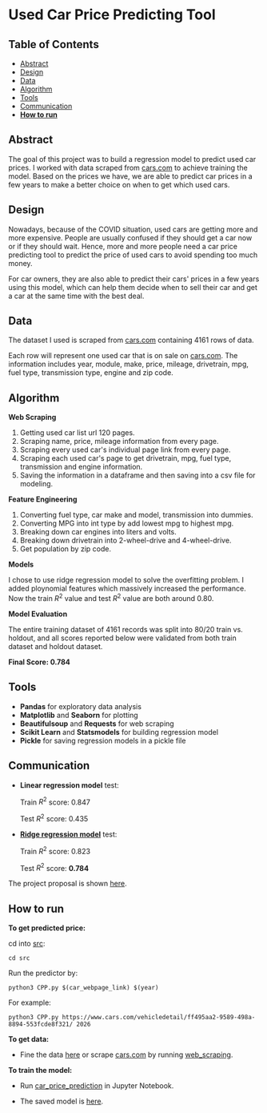 # Used Car Price Predicting Tool
## Table of Contents
- [Abstract](#link-part-1)
- [Design](#link-part-2)
- [Data](#link-part-3)
- [Algorithm](#link-part-4)
- [Tools](#link-part-5)
- [Communication](#link-part-6)
- [**How to run**](#link-part-7)

## <a name="link-part-1">Abstract</a>

The goal of this project was to build a regression model to predict used
car prices. I worked with data scraped from [cars.com](https://www.cars.com)
to achieve training the model. Based on the prices we have, we are able to
predict car prices in a few years to make a better choice on when to get which
used cars.

## <a name="link-part-2">Design</a>

Nowadays, because of the COVID situation, used cars are getting more and more expensive.
People are usually confused if they should get a car now or if they should wait. Hence,
more and more people need a car price predicting tool to predict the price of used cars
to avoid spending too much money.

For car owners, they are also able to predict their cars' prices in a few years using
this model, which can help them decide when to sell their car and get a car at the same
time with the best deal.

## <a name="link-part-3">Data</a>

The dataset I used is scraped from [cars.com](https://www.cars.com)
containing 4161 rows of data.

Each row will represent one used car that is on sale on [cars.com](https://www.cars.com).
The information includes year, module, make, price, mileage,
drivetrain, mpg, fuel type, transmission type, engine and zip code. 

## <a name="link-part-4">Algorithm</a>

**Web Scraping**

1. Getting used car list url 120 pages.
3. Scraping name, price, mileage information from every page.
4. Scraping every used car's individual page link from every page.
5. Scraping each used car's page to get drivetrain, mpg, fuel type, transmission and engine information.
6. Saving the information in a dataframe and then saving into a csv file for modeling.

**Feature Engineering**

1. Converting fuel type, car make and model, transmission into dummies.
2. Converting MPG into int type by add lowest mpg to highest mpg.
3. Breaking down car engines into liters and volts.
4. Breaking down drivetrain into 2-wheel-drive and 4-wheel-drive.
5. Get population by zip code.

**Models**

I chose to use ridge regression model to solve the overfitting problem. I added ploynomial
features which massively increased the performance. Now the train $R^2$ value and test $R^2$
value are both around 0.80.

**Model Evaluation**

The entire training dataset of 4161 records was split into 80/20 train vs. holdout, and all
scores reported below were validated from both train dataset and holdout dataset.

**Final Score: 0.784**

## <a name="link-part-5">Tools</a>

* **Pandas** for exploratory data analysis
* **Matplotlib** and **Seaborn** for plotting
* **Beautifulsoup** and **Requests** for web scraping
* **Scikit Learn** and **Statsmodels** for building regression model
* **Pickle** for saving regression models in a pickle file

## <a name="link-part-6">Communication</a>

* **Linear regression model** test:

    Train $R^2$ score: 0.847

    Test $R^2$ score: 0.435

* **[Ridge regression model](/models/ridge_model.pkl)** test:

    Train $R^2$ score: 0.823

    Test $R^2$ score: **0.784**

The project proposal is shown [here](/documents/proposal.md).

## <a name="link-part-7">How to run</a>

**To get predicted price:**

cd into [src](/src):
```
cd src
```

Run the predictor by:
```
python3 CPP.py $(car_webpage_link) $(year)
```

For example:
```
python3 CPP.py https://www.cars.com/vehicledetail/ff495aa2-9589-498a-8894-553fcde8f321/ 2026
```

**To get data:**

* Fine the data [here](/data) or scrape [cars.com](https://www.cars.com)
by running [web_scraping](/web_scraping.ipynb).

**To train the model:**

* Run [car_price_prediction](/car_price_prediction.ipynb) in Jupyter Notebook.

* The saved model is [here](/models/ridge_model.pkl).

